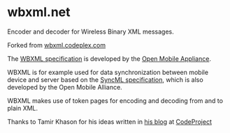 wbxml.net
=========
Encoder and decoder for Wireless Binary XML messages.

Forked from [wbxml.codeplex.com](http://wbxml.codeplex.com)

The [WBXML specification](http://www.openmobilealliance.org/tech/affiliates/wap/wap-192-wbxml-20010725-a.pdf) is developed by the [Open Mobile Appliance](http://www.openmobilealliance.org).

WBXML is for example used for data synchronization between mobile device and server based on the [SyncML specification](http://www.syncml.org),
which is also developed by the Open Mobile Alliance.

WBXML makes use of token pages for encoding and decoding from and to plain XML. 

Thanks to Tamir Khason for his ideas written in [his blog](http://khason.net/blog/wbxml-support-in-c-or-lets-make-it-smaller/) at [CodeProject](http://www.codeproject.com/Articles/21138/WBXML-Support-in-C-Handy)